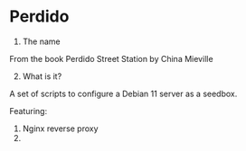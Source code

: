 # Perdido

1. The name

From the book Perdido Street Station by China Mieville

2. What is it?

A set of scripts to configure a Debian 11 server as a seedbox.

Featuring:

1. Nginx reverse proxy
2. 
